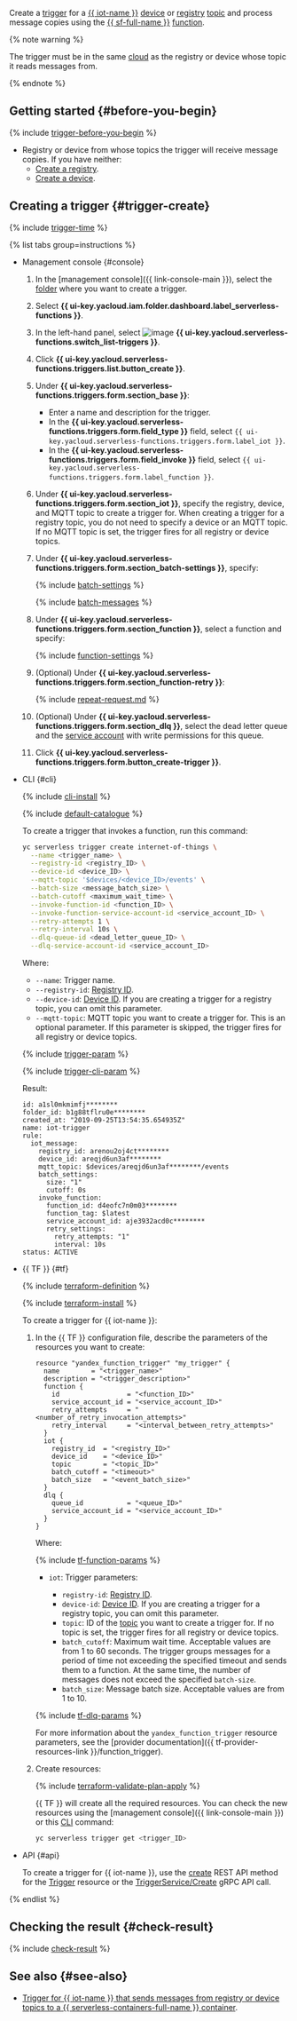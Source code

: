 Create a [trigger](../../functions/concepts/trigger/iot-core-trigger.md) for a [{{ iot-name }}](../../iot-core/) [device](../../iot-core/concepts/index.md#device) or [registry](../../iot-core/concepts/index.md#registry) [topic](../../iot-core/concepts/topic/index.md) and process message copies using the [{{ sf-full-name }}](../../functions/) [function](../../functions/concepts/function.md).

{% note warning %}

The trigger must be in the same [cloud](../../resource-manager/concepts/resources-hierarchy.md#cloud) as the registry or device whose topic it reads messages from.

{% endnote %}

## Getting started {#before-you-begin}

{% include [trigger-before-you-begin](trigger-before-you-begin.md) %}

* Registry or device from whose topics the trigger will receive message copies. If you have neither:
   * [Create a registry](../../iot-core/operations/registry/registry-create.md).
   * [Create a device](../../iot-core/operations/device/device-create.md).

## Creating a trigger {#trigger-create}

{% include [trigger-time](trigger-time.md) %}

{% list tabs group=instructions %}

- Management console {#console}

   1. In the [management console]({{ link-console-main }}), select the [folder](../../resource-manager/concepts/resources-hierarchy.md#folder) where you want to create a trigger.

   1. Select **{{ ui-key.yacloud.iam.folder.dashboard.label_serverless-functions }}**.

   1. In the left-hand panel, select ![image](../../_assets/console-icons/gear-play.svg) **{{ ui-key.yacloud.serverless-functions.switch_list-triggers }}**.

   1. Click **{{ ui-key.yacloud.serverless-functions.triggers.list.button_create }}**.

   1. Under **{{ ui-key.yacloud.serverless-functions.triggers.form.section_base }}**:

      * Enter a name and description for the trigger.
      * In the **{{ ui-key.yacloud.serverless-functions.triggers.form.field_type }}** field, select `{{ ui-key.yacloud.serverless-functions.triggers.form.label_iot }}`.
      * In the **{{ ui-key.yacloud.serverless-functions.triggers.form.field_invoke }}** field, select `{{ ui-key.yacloud.serverless-functions.triggers.form.label_function }}`.

   1. Under **{{ ui-key.yacloud.serverless-functions.triggers.form.section_iot }}**, specify the registry, device, and MQTT topic to create a trigger for. When creating a trigger for a registry topic, you do not need to specify a device or an MQTT topic. If no MQTT topic is set, the trigger fires for all registry or device topics.

   1. Under **{{ ui-key.yacloud.serverless-functions.triggers.form.section_batch-settings }}**, specify:

      {% include [batch-settings](batch-settings.md) %}

      {% include [batch-messages](batch-messages.md) %}

   1. Under **{{ ui-key.yacloud.serverless-functions.triggers.form.section_function }}**, select a function and specify:

      {% include [function-settings](function-settings.md) %}

   1. (Optional) Under **{{ ui-key.yacloud.serverless-functions.triggers.form.section_function-retry }}**:

      {% include [repeat-request.md](repeat-request.md) %}

   1. (Optional) Under **{{ ui-key.yacloud.serverless-functions.triggers.form.section_dlq }}**, select the dead letter queue and the [service account](../../iam/concepts/users/service-accounts.md) with write permissions for this queue.
   1. Click **{{ ui-key.yacloud.serverless-functions.triggers.form.button_create-trigger }}**.

- CLI {#cli}

   {% include [cli-install](../cli-install.md) %}

   {% include [default-catalogue](../default-catalogue.md) %}

   To create a trigger that invokes a function, run this command:

   ```bash
   yc serverless trigger create internet-of-things \
     --name <trigger_name> \
     --registry-id <registry_ID> \
     --device-id <device_ID> \
     --mqtt-topic '$devices/<device_ID>/events' \
     --batch-size <message_batch_size> \
     --batch-cutoff <maximum_wait_time> \
     --invoke-function-id <function_ID> \
     --invoke-function-service-account-id <service_account_ID> \
     --retry-attempts 1 \
     --retry-interval 10s \
     --dlq-queue-id <dead_letter_queue_ID> \
     --dlq-service-account-id <service_account_ID>
   ```

   Where:
   * `--name`: Trigger name.
   * `--registry-id`: [Registry ID](../../iot-core/operations/registry/registry-list.md).
   * `--device-id`: [Device ID](../../iot-core/operations/device/device-list.md). If you are creating a trigger for a registry topic, you can omit this parameter.
   * `--mqtt-topic`: MQTT topic you want to create a trigger for. This is an optional parameter. If this parameter is skipped, the trigger fires for all registry or device topics.

   {% include [trigger-param](../iot-core/trigger-param-cf.md) %}

   {% include [trigger-cli-param](trigger-cli-param.md) %}

   Result:

   ```text
   id: a1sl0mkmimfj********
   folder_id: b1g88tflru0e********
   created_at: "2019-09-25T13:54:35.654935Z"
   name: iot-trigger
   rule:
     iot_message:
       registry_id: arenou2oj4ct********
       device_id: areqjd6un3af********
       mqtt_topic: $devices/areqjd6un3af********/events
       batch_settings:
         size: "1"
         cutoff: 0s
       invoke_function:
         function_id: d4eofc7n0m03********
         function_tag: $latest
         service_account_id: aje3932acd0c********
         retry_settings:
           retry_attempts: "1"
           interval: 10s
   status: ACTIVE
   ```

- {{ TF }} {#tf}

   {% include [terraform-definition](../../_tutorials/_tutorials_includes/terraform-definition.md) %}

   {% include [terraform-install](../../_includes/terraform-install.md) %}

   To create a trigger for {{ iot-name }}:

   1. In the {{ TF }} configuration file, describe the parameters of the resources you want to create:

      ```
      resource "yandex_function_trigger" "my_trigger" {
        name        = "<trigger_name>"
        description = "<trigger_description>"
        function {
          id                 = "<function_ID>"
          service_account_id = "<service_account_ID>"
          retry_attempts     = "<number_of_retry_invocation_attempts>"
          retry_interval     = "<interval_between_retry_attempts>"
        }
        iot {
          registry_id  = "<registry_ID>"
          device_id    = "<device_ID>"
          topic        = "<topic_ID>"
          batch_cutoff = "<timeout>"
          batch_size   = "<event_batch_size>"
        }
        dlq {
          queue_id           = "<queue_ID>"
          service_account_id = "<service_account_ID>"
        }
      }
      ```

      Where:

      {% include [tf-function-params](tf-function-params.md) %}

      * `iot`: Trigger parameters:

         * `registry-id`: [Registry ID](../../iot-core/operations/registry/registry-list.md).
         * `device-id`: [Device ID](../../iot-core/operations/device/device-list.md). If you are creating a trigger for a registry topic, you can omit this parameter.
         * `topic`: ID of the [topic](../../iot-core/concepts/topic/) you want to create a trigger for. If no topic is set, the trigger fires for all registry or device topics.
         * `batch_cutoff`: Maximum wait time. Acceptable values are from 1 to 60 seconds. The trigger groups messages for a period of time not exceeding the specified timeout and sends them to a function. At the same time, the number of messages does not exceed the specified `batch-size`.
         * `batch_size`: Message batch size. Acceptable values are from 1 to 10.

      {% include [tf-dlq-params](../serverless-containers/tf-dlq-params.md) %}

      For more information about the `yandex_function_trigger` resource parameters, see the [provider documentation]({{ tf-provider-resources-link }}/function_trigger).

   1. Create resources:

      {% include [terraform-validate-plan-apply](../../_tutorials/_tutorials_includes/terraform-validate-plan-apply.md) %}

      {{ TF }} will create all the required resources. You can check the new resources using the [management console]({{ link-console-main }}) or this [CLI](../../cli/quickstart.md) command:

      ```bash
      yc serverless trigger get <trigger_ID>
      ```

- API {#api}

   To create a trigger for {{ iot-name }}, use the [create](../../functions/triggers/api-ref/Trigger/create.md) REST API method for the [Trigger](../../functions/triggers/api-ref/Trigger/index.md) resource or the [TriggerService/Create](../../functions/triggers/api-ref/grpc/trigger_service.md#Create) gRPC API call.

{% endlist %}

## Checking the result {#check-result}

{% include [check-result](check-result.md) %}

## See also {#see-also}

* [Trigger for {{ iot-name }} that sends messages from registry or device topics to a {{ serverless-containers-full-name }} container](../../serverless-containers/operations/iot-core-trigger-create.md).
